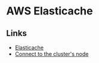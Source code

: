 # AWS Elasticache

## Links

- [Elasticache](https://registry.terraform.io/modules/cloudposse/elasticache-redis)
- [Connect to the cluster's node](https://docs.aws.amazon.com/AmazonElastiCache/latest/red-ug/GettingStarted.ConnectToCacheNode.html)